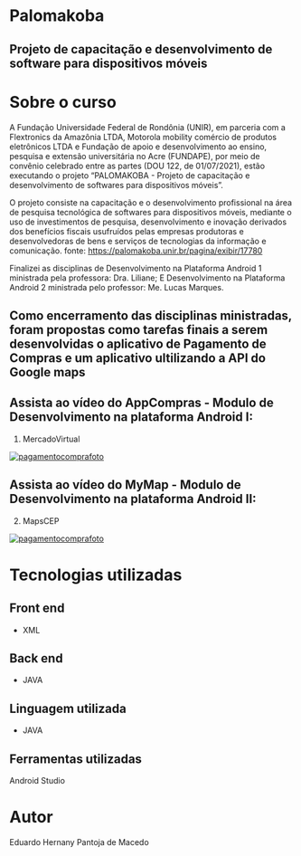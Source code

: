 # Palomakoba

## Projeto de capacitação e desenvolvimento de software para dispositivos móveis

# Sobre o curso
A Fundação Universidade Federal de Rondônia (UNIR), em parceria com a Flextronics da Amazônia LTDA, Motorola mobility comércio de produtos eletrônicos LTDA e Fundação de apoio e desenvolvimento ao ensino, pesquisa e extensão universitária no Acre (FUNDAPE), por meio de convênio celebrado entre as partes (DOU 122, de 01/07/2021), estão executando o projeto “PALOMAKOBA - Projeto de capacitação e desenvolvimento de softwares para dispositivos móveis”.

O projeto consiste na capacitação e o desenvolvimento profissional na área de pesquisa tecnológica de softwares para dispositivos móveis, mediante o uso de investimentos de pesquisa, desenvolvimento e inovação derivados dos benefícios fiscais usufruídos pelas empresas produtoras e desenvolvedoras de bens e serviços de tecnologias da informação e comunicação.
fonte: https://palomakoba.unir.br/pagina/exibir/17780


Finalizei as disciplinas de Desenvolvimento na Plataforma Android 1 ministrada pela professora: Dra. Liliane;
E Desenvolvimento na Plataforma Android 2 ministrada pelo professor: Me. Lucas Marques.

## Como encerramento das disciplinas ministradas, foram propostas como tarefas finais a serem desenvolvidas o aplicativo de Pagamento de Compras e um aplicativo ultilizando a API do Google maps

## Assista ao vídeo do AppCompras - Modulo de Desenvolvimento na plataforma Android I:

1) MercadoVirtual

[![pagamentocomprafoto](https://github.com/Jonathan2379/Resources/blob/main/fotoAppMercado.PNG)](https://youtu.be/tIRd6VOOW5U)

## Assista ao vídeo do MyMap - Modulo de Desenvolvimento na plataforma Android II:

2) MapsCEP

[![pagamentocomprafoto](https://github.com/Jonathan2379/Resources/blob/main/fotoMyMap.PNG)](https://youtu.be/DdlkLGkmsq4)


# Tecnologias utilizadas

## Front end
- XML

## Back end
- JAVA

## Linguagem utilizada
- JAVA

## Ferramentas utilizadas
Android Studio

# Autor
Eduardo Hernany Pantoja de Macedo
